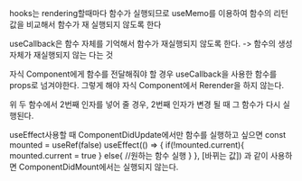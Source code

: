 hooks는 rendering할때마다 함수가 실행되므로 
useMemo를 이용하여 함수의 리턴값을 비교해서 함수가 재 실행되지 않도록 한다

useCallback은 함수 자체를 기억해서 함수가 재실행되지 않도록 한다.
-> 함수의 생성 자체가 재실행되지 않는 다는 것

자식 Component에게 함수를 전달해줘야 할 경우 useCallback을 사용한 함수를 props로 넘겨야한다.
그렇게 해야 자식 Component에서 Rerender을 하지 않는다.

위 두 함수에서 2번째 인자를 넣어 줄 경우,
2번째 인자가 변경 될 때 그 함수가 다시 실행된다.

useEffect사용할 때
ComponentDidUpdate에서만 함수를 실행하고 싶으면
const mounted = useRef(false)
useEffect(() => {
    if(!mounted.current){
        mounted.current = true
    }
    else{
        //원하는 함수 실행
    }
}, [바뀌는 값])
과 같이 사용하면 ComponentDidMount에서는 실행되지 않는다.